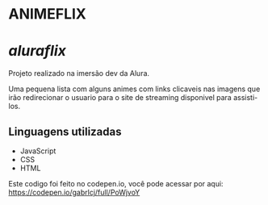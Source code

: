 <h1> ANIMEFLIX </h1>

# <i>aluraflix</i>

Projeto realizado na imersão dev da  Alura.

Uma pequena lista com alguns animes com links clicaveis nas imagens que irão redirecionar o usuario para o site de streaming disponivel para assisti-los.


<h2>Linguagens utilizadas</h2>
<ul>
  <li>JavaScript</li>
  <li>CSS</li>
  <li>HTML</li>
</ul>

Este codigo foi feito no codepen.io, você pode acessar por aqui:
https://codepen.io/gabrlcj/full/PoWjvoY
